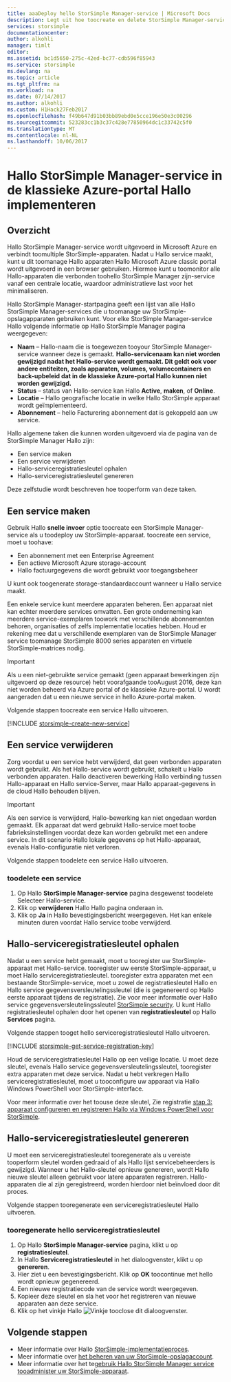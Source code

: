 ```yaml
---
title: aaaDeploy hello StorSimple Manager-service | Microsoft Docs
description: Legt uit hoe toocreate en delete StorSimple Manager-service in de klassieke Azure-portal Hallo Hallo en beschrijft hoe toomanage serviceregistratiesleutel Hallo.
services: storsimple
documentationcenter: 
author: alkohli
manager: timlt
editor: 
ms.assetid: bc1d5650-275c-42ed-bc77-cdb596f85943
ms.service: storsimple
ms.devlang: na
ms.topic: article
ms.tgt_pltfrm: na
ms.workload: na
ms.date: 07/14/2017
ms.author: alkohli
ms.custom: H1Hack27Feb2017
ms.openlocfilehash: f49b647d91b03bb89ebd0e5cce196e50e3c00296
ms.sourcegitcommit: 523283cc1b3c37c428e77850964dc1c33742c5f0
ms.translationtype: MT
ms.contentlocale: nl-NL
ms.lasthandoff: 10/06/2017
---
```

# <a name="deploy-hello-storsimple-manager-service-in-hello-azure-classic-portal"></a>Hallo StorSimple Manager-service in de klassieke Azure-portal Hallo implementeren

## <a name="overview"></a>Overzicht
Hallo StorSimple Manager-service wordt uitgevoerd in Microsoft Azure en verbindt toomultiple StorSimple-apparaten. Nadat u Hallo service maakt, kunt u dit toomanage Hallo apparaten Hallo Microsoft Azure classic portal wordt uitgevoerd in een browser gebruiken. Hiermee kunt u toomonitor alle Hallo-apparaten die verbonden toohello StorSimple Manager zijn-service vanaf een centrale locatie, waardoor administratieve last voor het minimaliseren.

Hallo StorSimple Manager-startpagina geeft een lijst van alle Hallo StorSimple Manager-services die u toomanage uw StorSimple-opslagapparaten gebruiken kunt. Voor elke StorSimple Manager-service Hallo volgende informatie op Hallo StorSimple Manager pagina weergegeven:

* **Naam** – Hallo-naam die is toegewezen tooyour StorSimple Manager-service wanneer deze is gemaakt. **Hallo-servicenaam kan niet worden gewijzigd nadat het Hallo-service wordt gemaakt. Dit geldt ook voor andere entiteiten, zoals apparaten, volumes, volumecontainers en back-upbeleid dat in de klassieke Azure-portal Hallo kunnen niet worden gewijzigd.**
* **Status** – status van Hallo-service kan Hallo **Active**, **maken**, of **Online**.
* **Locatie** – Hallo geografische locatie in welke Hallo StorSimple apparaat wordt geïmplementeerd.
* **Abonnement** – hello Facturering abonnement dat is gekoppeld aan uw service.

Hallo algemene taken die kunnen worden uitgevoerd via de pagina van de StorSimple Manager Hallo zijn:

* Een service maken
* Een service verwijderen
* Hallo-serviceregistratiesleutel ophalen
* Hallo-serviceregistratiesleutel genereren

Deze zelfstudie wordt beschreven hoe tooperform van deze taken.

## <a name="create-a-service"></a>Een service maken
Gebruik Hallo **snelle invoer** optie toocreate een StorSimple Manager-service als u toodeploy uw StorSimple-apparaat. toocreate een service, moet u toohave:

* Een abonnement met een Enterprise Agreement
* Een actieve Microsoft Azure storage-account
* Hallo factuurgegevens die wordt gebruikt voor toegangsbeheer

U kunt ook toogenerate storage-standaardaccount wanneer u Hallo service maakt.

Een enkele service kunt meerdere apparaten beheren. Een apparaat niet kan echter meerdere services omvatten. Een grote onderneming kan meerdere service-exemplaren toowork met verschillende abonnementen behoren, organisaties of zelfs implementatie locaties hebben. Houd er rekening mee dat u verschillende exemplaren van de StorSimple Manager service toomanage StorSimple 8000 series apparaten en virtuele StorSimple-matrices nodig.

> [!IMPORTANT] 
> Als u een niet-gebruikte service gemaakt (geen apparaat bewerkingen zijn uitgevoerd op deze resource) hebt voorafgaande tooAugust 2016, deze kan niet worden beheerd via Azure portal of de klassieke Azure-portal. U wordt aangeraden dat u een nieuwe service in hello Azure-portal maken.

Volgende stappen toocreate een service Hallo uitvoeren.

[!INCLUDE [storsimple-create-new-service](../../includes/storsimple-create-new-service.md)]

## <a name="delete-a-service"></a>Een service verwijderen
Zorg voordat u een service hebt verwijderd, dat geen verbonden apparaten wordt gebruikt. Als het Hallo-service wordt gebruikt, schakelt u Hallo verbonden apparaten. Hallo deactiveren bewerking Hallo verbinding tussen Hallo-apparaat en Hallo service-Server, maar Hallo apparaat-gegevens in de cloud Hallo behouden blijven.

> [!IMPORTANT] 
> Als een service is verwijderd, Hallo-bewerking kan niet ongedaan worden gemaakt. Elk apparaat dat werd gebruikt Hallo-service moet toobe fabrieksinstellingen voordat deze kan worden gebruikt met een andere service. In dit scenario Hallo lokale gegevens op het Hallo-apparaat, evenals Hallo-configuratie niet verloren.

Volgende stappen toodelete een service Hallo uitvoeren.

### <a name="toodelete-a-service"></a>toodelete een service
1. Op Hallo **StorSimple Manager-service** pagina desgewenst toodelete Selecteer Hallo-service.
2. Klik op **verwijderen** Hallo Hallo pagina onderaan in.
3. Klik op **Ja** in Hallo bevestigingsbericht weergegeven. Het kan enkele minuten duren voordat Hallo service toobe verwijderd.

## <a name="get-hello-service-registration-key"></a>Hallo-serviceregistratiesleutel ophalen
Nadat u een service hebt gemaakt, moet u tooregister uw StorSimple-apparaat met Hallo-service. tooregister uw eerste StorSimple-apparaat, u moet Hallo serviceregistratiesleutel. tooregister extra apparaten met een bestaande StorSimple-service, moet u zowel de registratiesleutel Hallo en Hallo service gegevensversleutelingssleutel (die is gegenereerd op Hallo eerste apparaat tijdens de registratie). Zie voor meer informatie over Hallo service gegevensversleutelingssleutel [StorSimple security](storsimple-security.md). U kunt Hallo registratiesleutel ophalen door het openen van **registratiesleutel** op Hallo **Services** pagina.

Volgende stappen tooget hello serviceregistratiesleutel Hallo uitvoeren.

[!INCLUDE [storsimple-get-service-registration-key](../../includes/storsimple-get-service-registration-key.md)]

Houd de serviceregistratiesleutel Hallo op een veilige locatie. U moet deze sleutel, evenals Hallo service gegevensversleutelingssleutel, tooregister extra apparaten met deze service. Nadat u hebt verkregen Hallo serviceregistratiesleutel, moet u tooconfigure uw apparaat via Hallo Windows PowerShell voor StorSimple-interface.

Voor meer informatie over het toouse deze sleutel, Zie registratie [stap 3: apparaat configureren en registreren Hallo via Windows PowerShell voor StorSimple](storsimple-deployment-walkthrough.md#step-3-configure-and-register-the-device-through-windows-powershell-for-storsimple).

## <a name="regenerate-hello-service-registration-key"></a>Hallo-serviceregistratiesleutel genereren
U moet een serviceregistratiesleutel tooregenerate als u vereiste tooperform sleutel worden gedraaid of als Hallo lijst servicebeheerders is gewijzigd. Wanneer u het Hallo-sleutel opnieuw genereren, wordt Hallo nieuwe sleutel alleen gebruikt voor latere apparaten registreren. Hallo-apparaten die al zijn geregistreerd, worden hierdoor niet beïnvloed door dit proces.

Volgende stappen tooregenerate een serviceregistratiesleutel Hallo uitvoeren.

### <a name="tooregenerate-hello-service-registration-key"></a>tooregenerate hello serviceregistratiesleutel
1. Op Hallo **StorSimple Manager-service** pagina, klikt u op **registratiesleutel**.
2. In Hallo **Serviceregistratiesleutel** in het dialoogvenster, klikt u op **genereren**.
3. Hier ziet u een bevestigingsbericht. Klik op **OK** toocontinue met hello wordt opnieuw gegenereerd.
4. Een nieuwe registratiecode van de service wordt weergegeven.
5. Kopieer deze sleutel en sla het voor het registreren van nieuwe apparaten aan deze service.
6. Klik op het vinkje Hallo ![Vinkje](./media/storsimple-manage-service/HCS_CheckIcon.png) tooclose dit dialoogvenster.

## <a name="next-steps"></a>Volgende stappen
* Meer informatie over Hallo [StorSimple-implementatieproces](storsimple-deployment-walkthrough-u2.md).
* Meer informatie over [het beheren van uw StorSimple-opslagaccount](storsimple-manage-storage-accounts.md).
* Meer informatie over het te[gebruik Hallo StorSimple Manager service tooadminister uw StorSimple-apparaat](storsimple-manager-service-administration.md).
